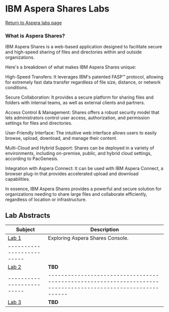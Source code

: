 # IBM Aspera Shares Labs


[Return to Aspera labs page](../../../index.md)
<br>

### What is Aspera Shares?
IBM Aspera Shares is a web-based application designed to facilitate secure and high-speed sharing of files and directories within and outside organizations. 
<br>

Here's a breakdown of what makes IBM Aspera Shares unique:
<br>

High-Speed Transfers: It leverages IBM's patented FASP™ protocol, allowing for extremely fast data transfer regardless of file size, distance, or network conditions.
<br>

Secure Collaboration: It provides a secure platform for sharing files and folders with internal teams, as well as external clients and partners.<br>

Access Control & Management: Shares offers a robust security model that lets administrators control user access, authorization, and permission settings for files and directories.
<br>

User-Friendly Interface: The intuitive web interface allows users to easily browse, upload, download, and manage their content.
<br>

Multi-Cloud and Hybrid Support: Shares can be deployed in a variety of environments, including on-premise, public, and hybrid cloud settings, according to PacGenesis.
<br>

Integration with Aspera Connect: It can be used with IBM Aspera Connect, a browser plug-in that provides accelerated upload and download capabilities. 
<br>

In essence, IBM Aspera Shares provides a powerful and secure solution for organizations needing to share large files and collaborate efficiently, regardless of location or infrastructure.
<br>

## Lab Abstracts

|  Subject                            | Description                                            |                                                               
|-------------------------|------------------------------------------------------------------------------------------------------------|
| [Lab 1](./lab1-explore-aspera-shares-console/README.md)       | Exploring Aspera Shares Console.
|-------------------------|
| [Lab 2](Lab_2/ReadMe.md)       | **TBD**
|-------------------------|------------------------------------------------------------------------------------------------------------|
| [Lab 3](Lab_3/ReadMe.md)       | **TBD**